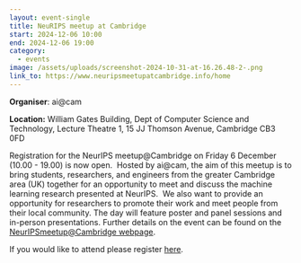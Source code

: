 ```yaml
---
layout: event-single
title: NeuRIPS meetup at Cambridge
start: 2024-12-06 10:00
end: 2024-12-06 19:00
category:
  - events
image: /assets/uploads/screenshot-2024-10-31-at-16.26.48-2-.png
link_to: https://www.neuripsmeetupatcambridge.info/home
---
```

**Organiser**: ai@cam

**Location:** William Gates Building, Dept of Computer Science and Technology, Lecture Theatre 1, 15 JJ Thomson Avenue, Cambridge CB3 0FD

Registration for the NeurIPS meetup@Cambridge on Friday 6 December (10.00 - 19.00) is now open.  Hosted by ai@cam, the aim of this meetup is to bring students, researchers, and engineers from the greater Cambridge area (UK) together for an opportunity to meet and discuss the machine learning research presented at NeurIPS.  We also want to provide an opportunity for researchers to promote their work and meet people from their local community. The day will feature poster and panel sessions and in-person presentations. Further details on the event can be found on the [NeurIPSmeetup@Cambridge webpage](https://www.neuripsmeetupatcambridge.info/home).

If you would like to attend please register [here](https://www.eventbrite.co.uk/e/neurips-cambridge-2024-tickets-1069228714869?aff=oddtdtcreator).